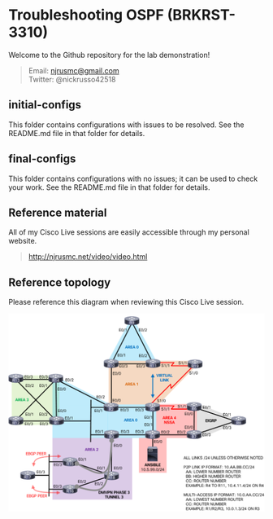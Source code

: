 # Troubleshooting OSPF (BRKRST-3310)
Welcome to the Github repository for the lab demonstration!


> Email:    njrusmc@gmail.com\
> Twitter:  @nickrusso42518

## initial-configs
This folder contains configurations with issues to be resolved.
See the README.md file in that folder for details.

## final-configs
This folder contains configurations with no issues; it can be used to check
your work. See the README.md file in that folder for details.

## Reference material
All of my Cisco Live sessions are easily accessible through my personal website.

> http://njrusmc.net/video/video.html

## Reference topology
Please reference this diagram when reviewing this Cisco Live session.

![Reference topology](topology.png)
